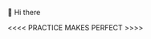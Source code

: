 👋 Hi there
  
<<<< PRACTICE MAKES PERFECT >>>>

<!---
MyTam-16/MyTam-16 is a ✨ special ✨ repository because its `README.md` (this file) appears on your GitHub profile.
You can click the Preview link to take a look at your changes.
--->
